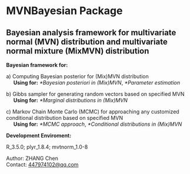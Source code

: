 # MVNBayesian Package

## Bayesian analysis framework for multivariate normal (MVN) distribution and multivariate normal mixture (MixMVN) distribution

**Bayesian framework for:**<br/>

a) Computing Bayesian posterior for (Mix)MVN distribution<br/>
&nbsp;&nbsp;&nbsp;&nbsp;&nbsp;**Using for:** *\*Bayesian posteriori in (Mix)MVN*,&nbsp;*\*Parameter estimation*

b) Gibbs sampler for generating random vectors based on specified MVN<br/>
&nbsp;&nbsp;&nbsp;&nbsp;&nbsp;**Using for:** *\*Marginal distributions in (Mix)MVN*

c) Markov Chain Monte Carlo (MCMC) for approaching any customized conditional distribution based on specified MVN<br/>
&nbsp;&nbsp;&nbsp;&nbsp;&nbsp;**Using for:** *\*MCMC approach*,&nbsp;*\*Conditional distributions in (Mix)MVN*

**Development Enviroment:**

R_3.5.0; plyr_1.8.4; mvtnorm_1.0-8

Author: ZHANG Chen<br/>
Contact: 447974102@qq.com<br/>
